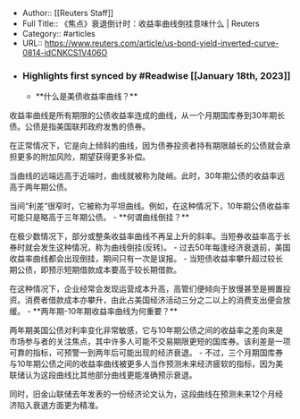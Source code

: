 - Author:: [[Reuters Staff]]
- Full Title:: 《焦点》衰退倒计时：收益率曲线倒挂意味什么 | Reuters
- Category:: #articles
- URL:: https://www.reuters.com/article/us-bond-yield-inverted-curve-0814-idCNKCS1V406O
- ### Highlights first synced by #Readwise [[January 18th, 2023]]
    - \*\*什么是美债收益率曲线？\*\*

收益率曲线是所有期限的公债收益率连成的曲线，从一个月期国库券到30年期长债。公债是指美国联邦政府发售的债券。

在正常情况下，它是向上倾斜的曲线，因为债券投资者持有期限越长的公债就会承担更多的附加风险，期望获得更多补偿。

当曲线的远端远高于近端时，曲线就被称为陡峭。此时，30年期公债的收益率远高于两年期公债。

当间“利差”很窄时，它被称为平坦曲线。例如，在这种情况下，10年期公债收益率可能只是略高于三年期公债。
    - \*\*何谓曲线倒挂？\*\*

在极少数情况下，部分或整条收益率曲线不再呈上升的斜率。当短券收益率高于长券时就会发生这种情况，称为曲线倒挂(反转)。
    - 过去50年每逢经济衰退前，美国收益率曲线都会出现倒挂，期间只有一次是误报。
    - 当短债收益率攀升超过较长期公债，即预示短期借款成本要高于较长期借款。

在这种情况下，企业经常会发现运营成本升高，高管们便倾向于放慢甚至是搁置投资。消费者借款成本亦攀升，由此占美国经济活动三分之二以上的消费支出便会放缓。
    - \*\*两年期-10年期收益率曲线为何重要？\*\*

两年期美国公债对利率变化非常敏感，它与10年期公债之间的收益率之差向来是市场参与者的关注焦点，其中许多人可能不交易期限更短的国库券。该利差是一项可靠的指标，可预警一到两年后可能出现的经济衰退。
    - 不过，三个月期国库券与10年期公债之间的收益率曲线被更多人当作预测未来经济疲软的指标，因为美联储认为这段曲线比其他部分曲线更能准确预示衰退。

同时，旧金山联储去年发表的一份经济论文认为，这段曲线在预测未来12个月经济陷入衰退方面更为精准。
